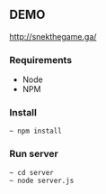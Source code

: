 ## DEMO

http://snekthegame.ga/


### Requirements
* Node
* NPM

### Install
````
~ npm install
````

### Run server
````
~ cd server
~ node server.js
````
